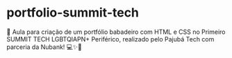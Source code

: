 # portfolio-summit-tech
🚀 Aula para criação de um portfólio babadeiro com HTML e CSS no Primeiro SUMMIT TECH LGBTQIAPN+ Periférico,  realizado pelo Pajubá Tech com parceria da Nubank! 💻✨🌈

